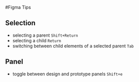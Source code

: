 #Figma Tips

## Selection
* selecting a parent
  `Shift+Return`
* selecting a child
  `Return`
* switching between child elements of a selected parent
  `Tab`

## Panel
* toggle between design and prototype panels
 `Shift+e`
